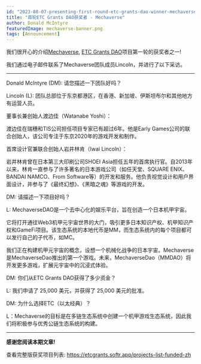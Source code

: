 ```yaml
---
id: "2023-08-07-presenting-first-round-etc-grants-dao-winner-mechaverse-cn"
title: "首轮ETC Grants DAO获奖者 - Mechaverse"
author: Donald McIntyre
featuredImage: mechaverse-banner.png
tags: [Announcement]
---
```


我们很开心的介绍[Mechaverse](https://etcgrants.softr.app/project-details-en?recordId=recSTW5H2tIpI8RQo), [ETC Grants DAO](https://etcgrantsdao.io/)项目第一轮的获奖者之一!

我们通过电子邮件联系了Mechaverse团队成员Lincoln，并进行了以下采访。

---
Donald McIntyre (DM): 请您描述一下团队好吗？

Lincoln (L): 团队总部位于东京都港区，在香港、新加坡、伊斯坦布尔和其他地方有运营人员。

董事长兼创始人渡边佳（Watanabe Yoshi）：

渡边佳在瑞穗和TIS公司担任项目专家已有超过6年。他是Early Games公司的联合创始人，该公司专注于东京2020年的游戏开发和制作。

首席设计官兼联合创始人岩井林肯（Iwai Lincoln）：

岩井林肯曾在日本第三大印刷公司SHOEI Asia担任五年的首席执行官。自2013年以来，林肯一直参与了许多著名的日本游戏公司（如任天堂、SQUARE ENIX、BANDAI NAMCO、From Software等）的开发和服务。他负责视觉设计和用户界面设计，并参与了《最终幻想》、《黑暗之魂》等游戏的开发。

DM: 请描述一下项目好吗？

L: MechaverseDAO是一个去中心化的娱乐平台，旨在创造一个日本机甲宇宙。

它将打开通往Web3机甲元宇宙世界的大门，吸引更多日本知识产权、机甲知识产权和GameFi项目。该生态系统的本地代币是MM，而生态系统内的每个项目都可以发行自己的子代币，如MC。

我们正在构建机甲元宇宙的概念，设想一个机械化战争的日本宇宙。Mechaverse是MechaverseDao推出的第一个游戏。未来，MechaverseDao（MMDAO）将开发更多游戏，扩展元宇宙中的沉浸式体验。

DM: 你们从ETC Grants DAO获得了多少资金？

L: 我们申请了 25,000 美元，并获得了 25,000 美元的批准。

DM: 为什么选择ETC（以太经典）？

L：Mechaverse的目标是在多链生态系统中创建一个机甲游戏生态系统，因此我们将积极参与优秀公链生态系统的构建。

---

**感谢您阅读本期文章!**

查看完整版获奖项目列表: https://etcgrants.softr.app/projects-list-funded-zh
